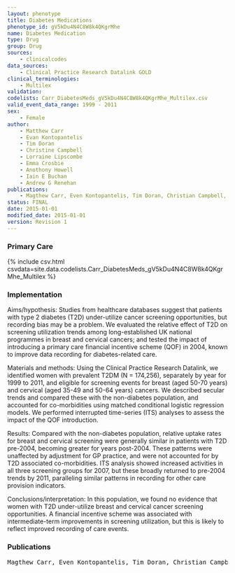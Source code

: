 ```yaml
---
layout: phenotype
title: Diabetes Medications
phenotype_id: gV5kDu4N4C8W8k4QKgrMhe
name: Diabetes Medication
type: Drug
group: Drug
sources: 
    - clinicalcodes
data_sources:
    - Clinical Practice Research Datalink GOLD
clinical_terminologies:
    - Multilex
validation:
codelists: Carr_DiabetesMeds_gV5kDu4N4C8W8k4QKgrMhe_Multilex.csv
valid_event_data_range: 1999 - 2011
sex:
    - Female    
author:
    - Matthew Carr
    - Evan Kontopantelis
    - Tim Doran
    - Christine Campbell
    - Lorraine Lipscombe
    - Emma Crosbie
    - Anothony Howell
    - Iain E Buchan
    - Andrew G Renehan   
publications:
    - Magthew Carr, Even Kontopantelis, Tim Doran, Christian Campbell, Lorraine Lipscombe, Emma Crosbie, Anthony Howell, Iain E Buchan, Andrew G Renehan, Breast and Cervical Cancer Screening Utilization, and recording bias, in women with type 2 diabetes (UK). 2015.
status: FINAL
date: 2015-01-01
modified_date: 2015-01-01
version: Revision 1
---
```



### Primary Care

{% include csv.html csvdata=site.data.codelists.Carr_DiabetesMeds_gV5kDu4N4C8W8k4QKgrMhe_Multilex %}

### Implementation

Aims/hypothesis: 
Studies from healthcare databases suggest that patients with type 2 diabetes (T2D) under-utilize cancer screening opportunities, but recording bias may be a problem. We evaluated the relative effect of T2D on screening utilization trends among long-established UK national programmes in breast and cervical cancers; and tested the impact of introducing a primary care financial incentive scheme (QOF) in 2004, known to improve data recording for diabetes-related care. 

Materials and methods: 
Using the Clinical Practice Research Datalink, we identified women with prevalent T2DM (N = 174,256), separately by year for 1999 to 2011, and eligible for screening events for breast (aged 50-70 years) and cervical (aged 35-49 and 50-64 years) cancers. We described secular trends and compared these with the non-diabetes population, and accounted for co-morbidities using matched conditional logistic regression models. We performed interrupted time-series (ITS) analyses to assess the impact of the QOF introduction. 

Results: 
Compared with the non-diabetes population, relative uptake rates for breast and cervical screening were generally similar in patients with T2D pre-2004, becoming greater for years post-2004. These patterns were unaffected by adjustment for GP practice, and were not accounted for by T2D associated co-morbidities. ITS analysis showed increased activities in all three screening groups for 2007, but these broadly returned to pre-2004 trends by 2011, paralleling similar patterns in recording for other care provision indicators. 

Conclusions/interpretation: 
In this population, we found no evidence that women with T2D under-utilize breast and cervical cancer screening opportunities. A financial incentive scheme was associated with intermediate-term improvements in screening utilization, but this is likely to reflect improved recording of care events.

### Publications

<pre>
Magthew Carr, Even Kontopantelis, Tim Doran, Christian Campbell, Lorraine Lipscombe, Emma Crosbie, Anthony Howell, Iain E Buchan, Andrew G Renehan, Breast and Cervical Cancer Screening Utilization, and recording bias, in women with type 2 diabetes (UK). 2015.
</pre>